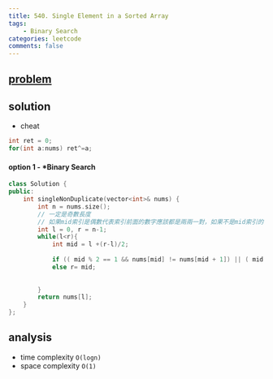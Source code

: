 ```yaml
---
title: 540. Single Element in a Sorted Array
tags:  
    - Binary Search
categories: leetcode
comments: false
---
```


## [problem](https://leetcode.com/problems/single-element-in-a-sorted-array/)
## solution 
- cheat
```c++
int ret = 0;
for(int a:nums) ret^=a;
```

#### option 1 - *Binary Search
```c++
class Solution {
public:
    int singleNonDuplicate(vector<int>& nums) {
        int n = nums.size();
        // 一定是奇數長度
        // 如果mid索引是偶數代表索引前面的數字應該都是兩兩一對，如果不是mid索引的值會與前一索引值相同，則落單的數必定在前面，反之相反。
        int l = 0, r = n-1;
        while(l<r){
            int mid = l +(r-l)/2;
            
            if (( mid % 2 == 1 && nums[mid] != nums[mid + 1]) || ( mid % 2 == 0 && nums[mid] == nums[mid + 1])) l = mid + 1;
            else r= mid;
            
            
        }
        return nums[l];
    }
};
```

## analysis
- time complexity `O(logn)`
- space complexity `O(1)`
